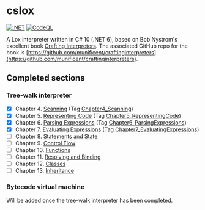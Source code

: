 # cslox

[![.NET](https://github.com/PhantomGrazzler/cslox/actions/workflows/dotnet.yml/badge.svg?branch=main)](https://github.com/PhantomGrazzler/cslox/actions/workflows/dotnet.yml)
[![CodeQL](https://github.com/PhantomGrazzler/cslox/actions/workflows/codeql.yml/badge.svg)](https://github.com/PhantomGrazzler/cslox/actions/workflows/codeql.yml)

A Lox interpreter written in C# 10 (.NET 6), based on Bob Nystrom's excellent book [Crafting Interpreters](http://craftinginterpreters.com/). The associated GitHub repo for the book is [https://github.com/munificent/craftinginterpreters](https://github.com/munificent/craftinginterpreters).

## Completed sections

### Tree-walk interpreter

- [x] Chapter 4. [Scanning](http://craftinginterpreters.com/scanning.html) (Tag [Chapter4_Scanning](https://github.com/PhantomGrazzler/cslox/releases/tag/Chapter4_Scanning))
- [x] Chapter 5. [Representing Code](http://craftinginterpreters.com/representing-code.html) (Tag [Chapter5_RepresentingCode](https://github.com/PhantomGrazzler/cslox/releases/tag/Chapter5_RepresentingCode))
- [x] Chapter 6. [Parsing Expressions](http://craftinginterpreters.com/parsing-expressions.html) (Tag [Chapter6_ParsingExpressions](https://github.com/PhantomGrazzler/cslox/releases/tag/Chapter6_ParsingExpressions))
- [x] Chapter 7. [Evaluating Expressions](http://craftinginterpreters.com/evaluating-expressions.html) (Tag [Chapter7_EvaluatingExpressions](https://github.com/PhantomGrazzler/cslox/releases/tag/Chapter7_EvaluatingExpressions))
- [ ] Chapter 8. [Statements and State](http://craftinginterpreters.com/statements-and-state.html)
- [ ] Chapter 9. [Control Flow](http://craftinginterpreters.com/control-flow.html)
- [ ] Chapter 10. [Functions](http://craftinginterpreters.com/functions.html)
- [ ] Chapter 11. [Resolving and Binding](http://craftinginterpreters.com/resolving-and-binding.html)
- [ ] Chapter 12. [Classes](http://craftinginterpreters.com/classes.html)
- [ ] Chapter 13. [Inheritance](http://craftinginterpreters.com/inheritance.html)

### Bytecode virtual machine

Will be added once the tree-walk interpreter has been completed.
